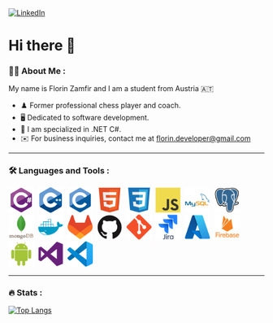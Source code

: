 <div>
  
  <a href="https://www.linkedin.com/in/florin-z-235a6a22a">
    <img src="https://img.shields.io/badge/LinkedIn-blue?logo=linkedin&logoColor=white&style=for-the-badge" alt="LinkedIn" />
  </a>  
</div>

# Hi there 👋

### :man_technologist: About Me :

My name is Florin Zamfir and I am a student from Austria :austria:  

- :chess_pawn: Former professional chess player and coach.
- :desktop_computer: Dedicated to software development.
- :dart: I am specialized in .NET C#.
- :envelope: For business inquiries, contact me at florin.developer@gmail.com


---

### :hammer_and_wrench: Languages and Tools :

<div>
  <img src="https://github.com/devicons/devicon/blob/master/icons/csharp/csharp-original.svg" title="CSharp" alt="CSharp" width="50" heigth="50"/>&nbsp;
  <img src="https://github.com/devicons/devicon/blob/master/icons/cplusplus/cplusplus-original.svg" title="C++" alt="C++" width="50" heigth="50"/>&nbsp;
  <img src="https://github.com/devicons/devicon/blob/master/icons/c/c-original.svg" title="C" alt="C" width="50" heigth="50"/>&nbsp;
  <img src="https://github.com/devicons/devicon/blob/master/icons/html5/html5-original.svg" title="HTML5" alt="HTML" width="50" heigth="50"/>&nbsp;
  <img src="https://github.com/devicons/devicon/blob/master/icons/css3/css3-original.svg"  title="CSS3" alt="CSS" width="50" heigth="50"/>&nbsp;
  <img src="https://github.com/devicons/devicon/blob/master/icons/javascript/javascript-original.svg"  title="JavaScript" alt="JavaScript" width="50" heigth="50"/>&nbsp;
  <img src="https://github.com/devicons/devicon/blob/master/icons/mysql/mysql-original-wordmark.svg" title="MySQL"  alt="MySQL" width="50" heigth="50"/>&nbsp;
  <img src="https://github.com/devicons/devicon/blob/master/icons/postgresql/postgresql-original.svg" title="PostgreSQL"  alt="PostgreSQL" width="50" heigth="50"/>&nbsp;
  <img src="https://github.com/devicons/devicon/blob/master/icons/mongodb/mongodb-original-wordmark.svg" title="MongoDB"  alt="MongoDB" width="50" heigth="50"/>&nbsp;
  <img src="https://github.com/devicons/devicon/blob/master/icons/docker/docker-plain.svg" title="Docker"  alt="Docker" width="50" heigth="50"/>&nbsp;
  <img src="https://github.com/devicons/devicon/blob/master/icons/gitlab/gitlab-original.svg" title="GitLab"  alt="GitLab" width="50" heigth="50"/>&nbsp;
  <img src="https://github.com/devicons/devicon/blob/master/icons/github/github-original.svg" title="GitHub"  alt="GitHubb" width="50" heigth="50"/>&nbsp;
  <img src="https://github.com/devicons/devicon/blob/master/icons/git/git-original.svg" title="Git" alt="Git" width="50" heigth="50"/>&nbsp;
  <img src="https://github.com/devicons/devicon/blob/master/icons/jira/jira-original-wordmark.svg" title="Jira" alt="Jira" width="50" heigth="50"/>&nbsp;
  <img src="https://github.com/devicons/devicon/blob/master/icons/azure/azure-original.svg"  title="Azure" alt="Azure" width="50" heigth="50"/>&nbsp;
  <img src="https://github.com/devicons/devicon/blob/master/icons/firebase/firebase-plain-wordmark.svg" title="Firebase" alt="Firebase" width="50" heigth="50"/>&nbsp;
  <img src="https://github.com/devicons/devicon/blob/master/icons/android/android-original.svg" title="Android" alt="Android" width="50" heigth="50"/>&nbsp;
  <img src="https://github.com/devicons/devicon/blob/master/icons/visualstudio/visualstudio-plain.svg" title="Visual Studio"  alt="Visual Studio" width="50" heigth="50"/>&nbsp;
  <img src="https://github.com/devicons/devicon/blob/master/icons/vscode/vscode-original.svg" title="VS Code"  alt="VS Code" width="50" heigth="50"/>&nbsp;
  
</div>

---

### 🔥 Stats :

[![Top Langs](https://github-readme-stats.vercel.app/api/top-langs/?username=FlorinChess&layout=compact&theme=vision-friendly-dark)](https://github.com/FlorinChess/github-readme-stats)
